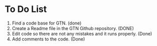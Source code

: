 # To Do List 
1. Find a code base for GTN. (done)
2. Create a Readme file in the GTN Github repository. (DONE)
3. Edit code so there are not any mistakes and it runs properly. (Done)
4. Add comments to the code. (Done)
